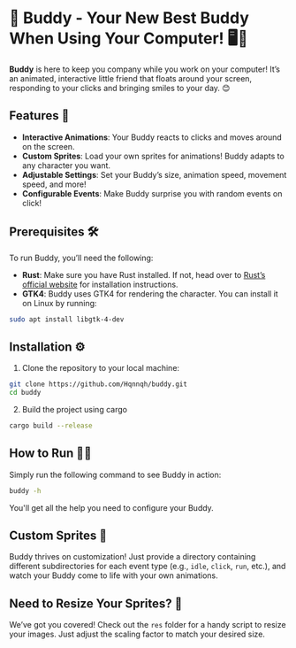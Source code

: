 # 🐥 Buddy - Your New Best Buddy When Using Your Computer! 🖥️🎉

**Buddy** is here to keep you company while you work on your computer! It’s an animated, interactive little friend that floats around your screen, responding to your clicks and bringing smiles to your day. 😊

## Features 🌟
- **Interactive Animations**: Your Buddy reacts to clicks and moves around on the screen.
- **Custom Sprites**: Load your own sprites for animations! Buddy adapts to any character you want.
- **Adjustable Settings**: Set your Buddy’s size, animation speed, movement speed, and more!
- **Configurable Events**: Make Buddy surprise you with random events on click!

## Prerequisites 🛠️
To run Buddy, you’ll need the following:

- **Rust**: Make sure you have Rust installed. If not, head over to [Rust’s official website](https://www.rust-lang.org/tools/install) for installation instructions.
- **GTK4**: Buddy uses GTK4 for rendering the character. You can install it on Linux by running:

```bash
sudo apt install libgtk-4-dev
```

## Installation ⚙️
1. Clone the repository to your local machine:

  ```bash
  git clone https://github.com/Hqnnqh/buddy.git
  cd buddy
  ```

2. Build the project using cargo
  ```bash
  cargo build --release
  ```

## How to Run 🏃‍♀️
Simply run the following command to see Buddy in action:

```bash
buddy -h
```
You'll get all the help you need to configure your Buddy.

## Custom Sprites 🎨

Buddy thrives on customization! Just provide a directory containing different subdirectories for each event type (e.g., `idle`, `click`, `run`, etc.), and watch your Buddy come to life with your own animations.

## Need to Resize Your Sprites? 🔧

We’ve got you covered! Check out the `res` folder for a handy script to resize your images. Just adjust the scaling factor to match your desired size.
